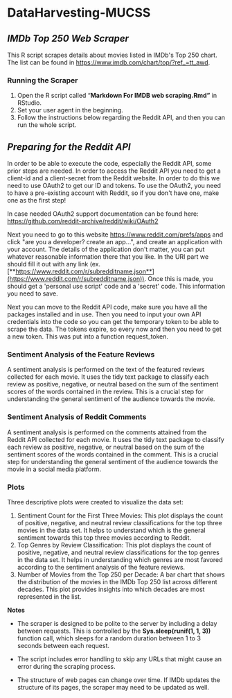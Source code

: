 # DataHarvesting-MUCSS

## ***IMDb Top 250 Web Scraper***

This R script scrapes details about movies listed in IMDb's Top 250 chart. The list can be found in <https://www.imdb.com/chart/top/?ref_=tt_awd>.

### **Running the Scraper**

1.  Open the R script called “**Markdown For IMDB web scraping.Rmd”** in RStudio.
2.  Set your user agent in the beginning. 
3.  Follow the instructions below regarding the Reddit API, and then you can run the whole script. 

## *Preparing for the Reddit API*

In order to be able to execute the code, especially the Reddit API, some prior steps are needed. In order to access the Reddit API you need to get a client-id and a client-secret from the Reddit website. In order to do this we need to use OAuth2 to get our ID and tokens. To use the OAuth2, you need to have a pre-existing account with Reddit, so if you don't have one, make one as the first step!

In case needed OAuth2 support documentation can be found here: <https://github.com/reddit-archive/reddit/wiki/OAuth2>

Next you need to go to this website <https://www.reddit.com/prefs/apps> and click "are you a developer? create an app...", and create an application with your account. The details of the application don't matter, you can put whatever reasonable information there that you like. In the URI part we should fill it out with any link (ex.[**https://www.reddit.com/r/subredditname.json**](https://www.reddit.com/r/subredditname.json)). Once this is made, you should get a 'personal use script' code and a 'secret' code. This information you need to save.

Next you can move to the Reddit API code, make sure you have all the packages installed and in use. Then you need to input your own API credentials into the code so you can get the temporary token to be able to scrape the data. The tokens expire, so every now and then you need to get a new token. This was put into a function request_token.

### **Sentiment Analysis of the Feature Reviews**

A sentiment analysis is performed on the text of the featured reviews collected for each movie. It uses the tidy text package to classify each review as positive, negative, or neutral based on the sum of the sentiment scores of the words contained in the review. This is a crucial step for understanding the general sentiment of the audience towards the movie.

### **Sentiment Analysis of Reddit Comments**

A sentiment analysis is performed on the comments attained from the Reddit API collected for each movie. It uses the tidy text package to classify each review as positive, negative, or neutral based on the sum of the sentiment scores of the words contained in the comment. This is a crucial step for understanding the general sentiment of the audience towards the movie in a social media platform.

### **Plots**

Three descriptive plots were created to visualize the data set:

1.  Sentiment Count for the First Three Movies: This plot displays the count of positive, negative, and neutral review classifications for the top three movies in the data set. It helps to understand which is the general sentiment towards this top three movies according to Reddit.
2.  Top Genres by Review Classification: This plot displays the count of positive, negative, and neutral review classifications for the top genres in the data set. It helps in understanding which genres are most favored according to the sentiment analysis of the feature reviews.
3.  Number of Movies from the Top 250 per Decade: A bar chart that shows the distribution of the movies in the IMDb Top 250 list across different decades. This plot provides insights into which decades are most represented in the list.

**Notes**

-   The scraper is designed to be polite to the server by including a delay between requests. This is controlled by the **Sys.sleep(runif(1, 1, 3))** function call, which sleeps for a random duration between 1 to 3 seconds between each request.

-   The script includes error handling to skip any URLs that might cause an error during the scraping process.

-   The structure of web pages can change over time. If IMDb updates the structure of its pages, the scraper may need to be updated as well.
